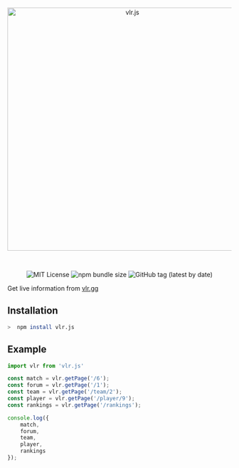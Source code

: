 <div align="center">
  <br />
  <p>
    <a href="https://vlr.js.org"><img src="https://i.ibb.co/bsDwFD4/vlrjs-banner.png" width="546" alt="vlr.js" /></a>
  </p>
  <br />
  <p>
     <img src="https://img.shields.io/badge/License-MIT-green.svg?style=flat-square" alt="MIT License" />
     <img alt="npm bundle size" src="https://img.shields.io/bundlephobia/min/vlr.js?style=flat-square" alt="Bundle Size">
     <img alt="GitHub tag (latest by date)" src="https://img.shields.io/github/v/tag/vlrjs/vlr.js?style=flat-square" alt="Latest Version">
  </p>
</div>

Get live information from [vlr.gg](https://ww.vlr.gg/)

## Installation

```bash
>  npm install vlr.js
```


## Example

```typescript
import vlr from 'vlr.js'

const match = vlr.getPage('/6');
const forum = vlr.getPage('/1');
const team = vlr.getPage('/team/2');
const player = vlr.getPage('/player/9');
const rankings = vlr.getPage('/rankings');

console.log({
    match,
    forum,
    team,
    player,
    rankings
});
```
